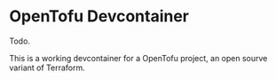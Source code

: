 # OpenTofu Devcontainer

Todo.

This is a working devcontainer for a OpenTofu project, an open sourve variant of Terraform.